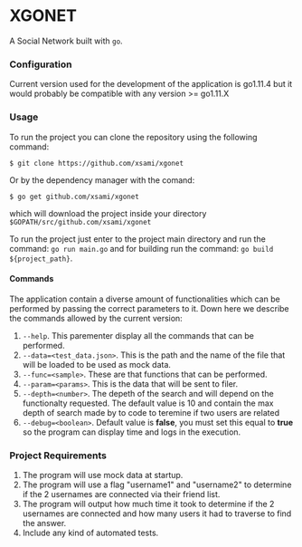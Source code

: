 # XGONET

A Social Network built with `go`.

### Configuration

Current version used for the development of the application is go1.11.4 but it would probably be compatible with any version >= go1.11.X 

### Usage

To run the project you can clone the repository using the following command:
```
$ git clone https://github.com/xsami/xgonet
```
Or by the dependency manager with the comand:
```
$ go get github.com/xsami/xgonet
```
which will download the project inside your directory `$GOPATH/src/github.com/xsami/xgonet`


To run the project just enter to the project main directory and run the command: `go run main.go` and for building run the command: `go build ${project_path}`.

#### Commands

The application contain a diverse amount of functionalities which can be performed by passing the correct parameters to it. Down here we describe the commands allowed by the current version:

1. `--help`. This parementer display all the commands that can be performed.
2. `--data=<test_data.json>`. This is the path and the name of the file that will be loaded to be used as mock data.
3. `--func=<sample>`. These are that functions that can be performed.
4. `--param=<params>`. This is the data that will be sent to filer.
5. `--depth=<number>`. The depeth of the search and will depend on the functionalty requested. The default value is 10 and contain the max depth of search made by to code to teremine if two users are related
6. `--debug=<boolean>`. Default value is **false**, you must set this equal to **true** so the program can display time and logs in the execution.

### Project Requirements

1. The program will use mock data at startup.
2. The program will use a flag "username1" and "username2" to determine if the 2 usernames are connected via their friend list.
3. The program will output how much time it took to determine if the 2 usernames are connected and how many users it had to traverse to find the answer.
4. Include any kind of automated tests.